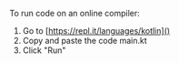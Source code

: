 To run code on an online compiler:

1. Go to [https://repl.it/languages/kotlin]()
2. Copy and paste the code main.kt
3. Click "Run"
